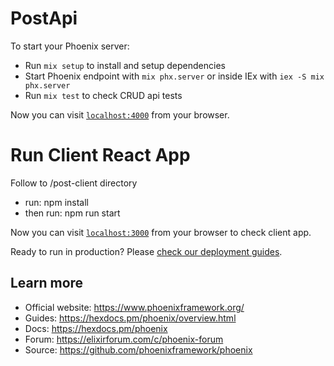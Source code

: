 # PostApi

To start your Phoenix server:

  * Run `mix setup` to install and setup dependencies
  * Start Phoenix endpoint with `mix phx.server` or inside IEx with `iex -S mix phx.server`
  * Run `mix test` to check CRUD api tests

Now you can visit [`localhost:4000`](http://localhost:4000) from your browser.

# Run Client React App

Follow to /post-client directory
* run: npm install
* then run: npm run start

Now you can visit [`localhost:3000`](http://localhost:3000) from your browser to check client app.

Ready to run in production? Please [check our deployment guides](https://hexdocs.pm/phoenix/deployment.html).

## Learn more

  * Official website: https://www.phoenixframework.org/
  * Guides: https://hexdocs.pm/phoenix/overview.html
  * Docs: https://hexdocs.pm/phoenix
  * Forum: https://elixirforum.com/c/phoenix-forum
  * Source: https://github.com/phoenixframework/phoenix
